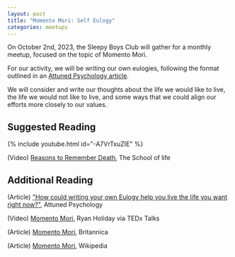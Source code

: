 ```yaml
---
layout: post
title: "Momento Mori: Self Eulogy"
categories: meetups
---
```


On October 2nd, 2023, the Sleepy Boys Club will gather for a monthly meetup, focused on the topic of Momento Mori. 

For our activity, we will be writing our own eulogies, following the format outlined in an [Attuned Psychology article](https://attunedpsychology.com/writing-eulogy-help-live-life-want-right-now/).

We will consider and write our thoughts about the life we would like to live, the life we would not like to live, and some ways that we could align our efforts more closely to our values. 

## Suggested Reading

{% include youtube.html id="-A7VrTxuZIE" %}

(Video) [Reasons to Remember Death](https://www.youtube.com/watch?v=-A7VrTxuZIE ), The School of life

## Additional Reading

(Article) ["How could writing your own Eulogy help you live the life you want right now?"](https://attunedpsychology.com/writing-eulogy-help-live-life-want-right-now/), Attuned Psychology

(Video) [Momento Mori](https://www.youtube.com/watch?v=PexEwJnOz3s), Ryan Holiday via TEDx Talks

(Article) [Momento Mori](https://www.britannica.com/topic/memento-mori), Britannica

(Article) [Momento Mori](https://en.wikipedia.org/wiki/Memento_mori), Wikipedia
